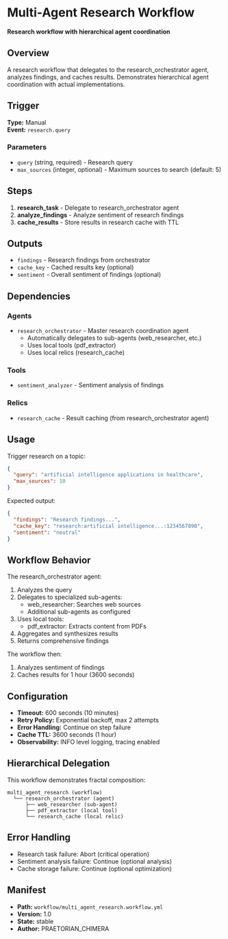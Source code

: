 # Multi-Agent Research Workflow

**Research workflow with hierarchical agent coordination**

## Overview

A research workflow that delegates to the research_orchestrator agent, analyzes findings, and caches results. Demonstrates hierarchical agent coordination with actual implementations.

## Trigger

**Type:** Manual  
**Event:** `research.query`

### Parameters

- `query` (string, required) - Research query
- `max_sources` (integer, optional) - Maximum sources to search (default: 5)

## Steps

1. **research_task** - Delegate to research_orchestrator agent
2. **analyze_findings** - Analyze sentiment of research findings
3. **cache_results** - Store results in research cache with TTL

## Outputs

- `findings` - Research findings from orchestrator
- `cache_key` - Cached results key (optional)
- `sentiment` - Overall sentiment of findings (optional)

## Dependencies

### Agents
- `research_orchestrator` - Master research coordination agent
  - Automatically delegates to sub-agents (web_researcher, etc.)
  - Uses local tools (pdf_extractor)
  - Uses local relics (research_cache)

### Tools
- `sentiment_analyzer` - Sentiment analysis of findings

### Relics
- `research_cache` - Result caching (from research_orchestrator agent)

## Usage

Trigger research on a topic:

```json
{
  "query": "artificial intelligence applications in healthcare",
  "max_sources": 10
}
```

Expected output:
```json
{
  "findings": "Research findings...",
  "cache_key": "research:artificial intelligence...:1234567890",
  "sentiment": "neutral"
}
```

## Workflow Behavior

The research_orchestrator agent:
1. Analyzes the query
2. Delegates to specialized sub-agents:
   - web_researcher: Searches web sources
   - Additional sub-agents as configured
3. Uses local tools:
   - pdf_extractor: Extracts content from PDFs
4. Aggregates and synthesizes results
5. Returns comprehensive findings

The workflow then:
1. Analyzes sentiment of findings
2. Caches results for 1 hour (3600 seconds)

## Configuration

- **Timeout:** 600 seconds (10 minutes)
- **Retry Policy:** Exponential backoff, max 2 attempts
- **Error Handling:** Continue on step failure
- **Cache TTL:** 3600 seconds (1 hour)
- **Observability:** INFO level logging, tracing enabled

## Hierarchical Delegation

This workflow demonstrates fractal composition:
```
multi_agent_research (workflow)
  └── research_orchestrator (agent)
      ├── web_researcher (sub-agent)
      ├── pdf_extractor (local tool)
      └── research_cache (local relic)
```

## Error Handling

- Research task failure: Abort (critical operation)
- Sentiment analysis failure: Continue (optional analysis)
- Cache storage failure: Continue (optional optimization)

## Manifest

- **Path:** `workflow/multi_agent_research.workflow.yml`
- **Version:** 1.0
- **State:** stable
- **Author:** PRAETORIAN_CHIMERA
